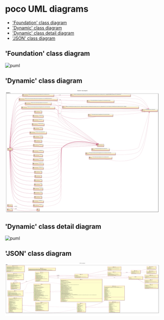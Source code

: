 # poco UML diagrams

<!-- toc -->

* ['Foundation' class diagram](#foundation-class-diagram)
* ['Dynamic' class diagram](#dynamic-class-diagram)
* ['Dynamic' class detail diagram](#dynamic-class-detail-diagram)
* ['JSON' class diagram](#json-class-diagram)

<!-- tocstop -->

## 'Foundation' class diagram
![puml](puml/foundation_class_diagram.svg)

## 'Dynamic' class diagram
![puml](puml/dynamic_class_diagram.svg)

## 'Dynamic' class detail diagram
![puml](puml/dynamic_class_detail_diagram.svg)

## 'JSON' class diagram
![puml](puml/json_class_diagram.svg)

